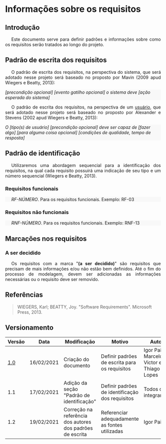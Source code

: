 # Informações sobre os requisitos

## Introdução

<p style="text-indent: 20px; text-align: justify">
Este documento serve para definir padrões e informações sobre como os requisitos serão tratados ao longo do projeto.
</p>

## Padrão de escrita dos requisitos

<p style="text-indent: 20px; text-align: justify">
O padrão de escrita dos requisitos, na perspectiva do sistema, que será adotado nesse projeto será baseado no proposto por Mavin (2009 apud Wiegers e Beatty, 2013):
</p>

<div style="background: #f8f8f8">
<i>[precondição opcional] [evento gatilho opcional] o sistema deve [ação esperada do sistema]</i>
</div>

<p style="text-indent: 20px; text-align: justify">
O padrão de escrita dos requisitos, na perspectiva de um <a href="../../lexico/#l7-usuario">usuário</a>, que será adotado nesse projeto será baseado no proposto por Alexander e Stevens (2002 apud Wiegers e Beatty, 2013):
</p>

<div style="background: #f8f8f8">
<i>O [tipo(s) de usuário] [precondição opcional] deve ser capaz de [fazer algo] [para alguma coisa opcional] [condições de qualidade, tempo de resposta]</i>
</div>

## Padrão de identificação

<p style="text-indent: 20px; text-align: justify">
Utilizaremos uma abordagem sequencial para a identificação dos requisitos, na qual cada requisito possuirá uma indicação de seu tipo e um número sequencial (Wiegers e Beatty, 2013).
</p>

### Requisitos funcionais

<p style="text-indent: 20px; background: #f8f8f8">
<em>RF-NÚMERO</em>.  Para os requisitos funcionais. Exemplo: RF-03
</p>

### Requisitos não funcionais

<p style="text-indent: 20px; background: #f8f8f8">
<em>RNF-NÚMERO</em>.  Para os requisitos funcionais. Exemplo: RNF-13
</p>

## Marcações nos requisitos

### A ser decidido

<p style="text-indent: 20px; text-align: justify">
Os requisitos com a marca "<b>(a ser decidido)</b>" são requisitos que precisam de mais informações e/ou não estão bem definidos. Até o fim do processo de modelagem, devem ser adicionadas as informações necessárias ou o requisito deve ser removido.
</p>

## Referências

>WIEGERS, Karl; BEATTY, Joy. "Software Requirements". Microsoft Press, 2013.

## Versionamento

| Versão | Data       | Modificação               | Motivo | Autor         |
| ------ | ---------- | ------------------------- | ------ | ------------- |
|  [1.0](/versoes/padroes_requisitos/1.0/)   | 16/02/2021 | Criação do documento | Definir padrões de escrita para os requisitos | Igor Paiva, Marcelo Victor e Thiago Lopes |
|  1.1   | 17/02/2021 | Adição da seção "Padrão de identificação" | Definir padrões de identificação dos requisitos | Todos os integrantes |
|  1.2   | 19/02/2021 | Correção na referência dos autores dos padrões de escrita | Referenciar adequadamente as fontes utilizadas | Igor Paiva |
